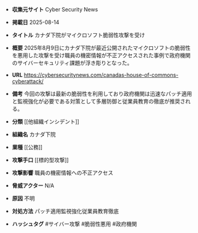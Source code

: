 - **収集元サイト**
Cyber Security News

- **掲載日**
2025-08-14

- **タイトル**
カナダ下院がマイクロソフト脆弱性攻撃を受け

- **概要**
2025年8月9日にカナダ下院が最近公開されたマイクロソフトの脆弱性を悪用した攻撃を受け職員の機密情報が不正アクセスされた事例で政府機関のサイバーセキュリティ課題が浮き彫りとなった。

- **URL**
https://cybersecuritynews.com/canadas-house-of-commons-cyberattack/

- **備考**
今回の攻撃は最新の脆弱性を利用しており政府機関は迅速なパッチ適用と監視強化が必要である対策として多層防御と従業員教育の徹底が推奨される。

- **分類**
[[他組織インシデント]]

- **組織名**
カナダ下院

- **業種**
[[公務]]

- **攻撃手口**
[[標的型攻撃]]

- **攻撃影響**
職員の機密情報への不正アクセス

- **脅威アクター**
N/A

- **原因**
不明

- **対処方法**
パッチ適用監視強化従業員教育徹底

- **ハッシュタグ**
#サイバー攻撃 #脆弱性悪用 #政府機関
